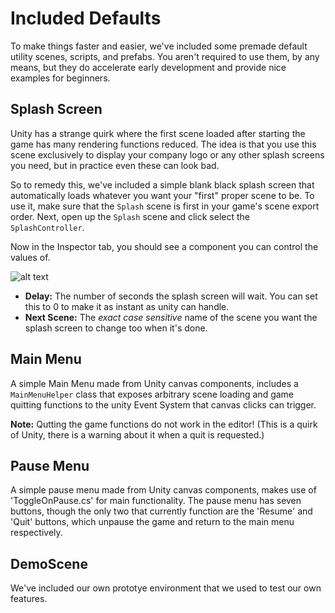 # Included Defaults
To make things faster and easier, we've included some premade default utility scenes, scripts, and prefabs. You aren't required to use them, by any means, but they do accelerate early development and provide nice examples for beginners.


## Splash Screen
Unity has a strange quirk where the first scene loaded after starting the game has many rendering functions reduced. The idea is that you use this scene exclusively to display your company logo or any other splash screens you need, but in practice even these can look bad.

So to remedy this, we've included a simple blank black splash screen that automatically loads whatever you want your "first" proper scene to be. To use it, make sure that the `Splash` scene is first in your game's scene export order. Next, open up the `Splash` scene and click select the `SplashController`.

Now in the Inspector tab, you should see a component you can control the values of. 

![alt text](../img/SplashControllerExample.png)

- **Delay:** The number of seconds the splash screen will wait. You can set this to 0 to make it as instant as unity can handle.
- **Next Scene:** The _exact_ *case sensitive* name of the scene you want the splash screen to change too when it's done.


## Main Menu
A simple Main Menu made from Unity canvas components, includes a `MainMenuHelper` class that exposes arbitrary scene loading and game quitting functions to the unity Event System that canvas clicks can trigger.

**Note:** Qutting the game functions do not work in the editor! (This is a quirk of Unity, there is a warning about it when a quit is requested.)


## Pause Menu
A simple pause menu made from Unity canvas components, makes use of 'ToggleOnPause.cs' for main functionality. The pause menu has seven buttons, though the only two that currently function are the 'Resume' and 'Quit' buttons, which unpause the game and return to the main menu respectively.


## DemoScene
We've included our own prototye environment that we used to test our own features.